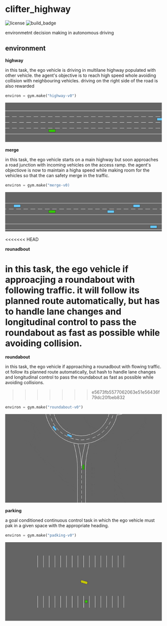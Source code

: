# clifter_highway
![license](https://img.shields.io/github/license/slowy07/clifter_highway?logo=github&style=for-the-badge)
![build_badge](https://img.shields.io/github/workflow/status/slowy07/clifter_highway/build?logo=github&style=for-the-badge)


environmetnt decision making in autonomous driving


## environment

**highway**


in this task, the ego vehicle is driving in multilane highway populated with other vehicle. the agent's objective is to reach high speed whole avoiding collision with neighbouring vehicles. driving on the right side of the road is also rewarded
```python
environ = gym.make("highway-v0")
```

![ebv1](output/highway.gif)


**merge**


in this task, the ego vehicle starts on a main highway but soon approaches a road junction with incoming vehicles on the access ramp. the agent's objectiove is now to maintain a higha speed while making room for the vehicles so that the can safety merge in the traffic.

```python
environ = gym.make("merge-v0)
```

![mergeenv1](output/merge-env.gif)

<<<<<<< HEAD

**rounadbout**

in this task, the ego vehicle if approacjing a roundabout with following traffic. it will follow its planned route automatically, but has to handle lane changes and longitudinal control to pass the roundabout as fast as possible while avoiding collision.
=======
**roundabout**


in this task, the ego vehicle if approaching a rounadbout with flowing traffic. ot follow its planned route automatically, but hash to handle lane changes and longitudinal control to pass the roundabout as fast as possible while avoiding collisions.
>>>>>>> e5673fb5577062063e51e56436f79dc20fbeb832

```python
environ = gym.make("roundabout-v0")
```
![roundaboutenv1](output/roundabout-env.gif)


**parking**

a goal conditioned continuous control task in which the ego vehicle must pak in a given space with the appropriate heading.

```python
environ = gym.make("padking-v0")
```

![parkingenv1](output/parking-env.gif)

